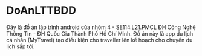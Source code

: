 # DoAnLTTBDD
Đây là đồ án lập trình android của nhóm 4 - SE114.L21.PMCL ĐH Công Nghệ Thông Tin - ĐH Quốc Gia Thành Phố Hồ Chí Minh. Đồ án này là app du lịch cá nhân (MyTravel) tạo điều kiện cho traveller lên kế hoạch cho chuyến du lịch sắp tới. 
